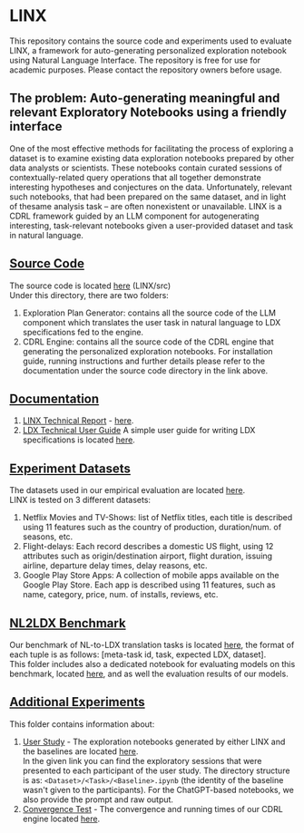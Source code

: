 # LINX
This repository contains the source code and experiments used to evaluate LINX, a framework for auto-generating personalized exploration notebook using Natural Language Interface. 
The repository is free for use for academic purposes. Please contact the repository owners before usage.

## The problem: Auto-generating meaningful and relevant Exploratory Notebooks using a friendly interface
One of the most effective methods for facilitating the process of exploring a dataset is to examine existing data exploration notebooks prepared by other data analysts or scientists. These notebooks contain curated sessions of contextually-related query operations that all together demonstrate interesting hypotheses and conjectures on the data. Unfortunately, relevant such notebooks, that had been prepared on the same dataset, and in light of thesame analysis task – are often nonexistent or unavailable. LINX is a CDRL framework guided by an LLM component for autogenerating interesting, task-relevant notebooks given a user-provided dataset and task in natural language.  

## [Source Code](src)
The source code is located [here](src) (LINX/src) <br/>
Under this directory, there are two folders:
1. Exploration Plan Generator: contains all the source code of the LLM component which translates the user task in natural language to LDX specifications fed to the engine.
2. CDRL Engine: contains all the source code of the CDRL engine that generating the personalized exploration notebooks.
For installation guide, running instructions and further details please refer to the 
documentation under the source code directory in the link above.

## [Documentation](documentation)
1. [LINX Technical Report](documentation/LINX_Full_Paper.pdf) -  [here](documentation/LINX_Full_Paper.pdf).
2. [LDX Technical User Guide](documentation/LDX_User_Guide.pdf)
A simple user guide for writing LDX specifications is located [here](documentation/LDX_User_Guide.pdf). <br/>

## [Experiment Datasets](datasets)
The datasets used in our empirical evaluation are located [here](datasets). <br/>
LINX is tested on 3 different datasets:
1. Netflix Movies and TV-Shows: list of Netflix titles, each title is described using 11 features such as the country of production, duration/num. of seasons, etc.
2. Flight-delays: Each record describes a domestic US flight, using 12 attributes such as origin/destination airport, flight duration, issuing airline, departure delay times, delay reasons, etc.
3. Google Play Store Apps: A collection of mobile apps available on the Google Play Store. Each app is described using 11 features, such as name, category, price, num. of installs, reviews, etc.

## [NL2LDX Benchmark](nl2ldx_benchmark)
Our benchmark of NL-to-LDX translation tasks is located [here](<nl2ldx_benchmark/NL2LDX-benchmark.json>), the format of each tuple is as follows: [meta-task id, task, expected LDX, dataset]. <br/>
This folder includes also a dedicated notebook for evaluating models on this benchmark, located [here](<nl2ldx_benchmark/evaulation/evaluation_notebook.ipynb>), 
and as well the evaluation results of our models.

## [Additional Experiments](additional_experiments)
This folder contains information about:
1. [User Study](additional_experiments/user_study) - The exploration notebooks generated by either LINX and the baselines are located [here](additional_experiments/user_study). <br/>
In the given link you can find the exploratory sessions that were presented to each participant of the user study.
The directory structure is as: `<Dataset>/<Task>/<Baseline>.ipynb` (the identity of the baseline wasn't given to the participants).
For the ChatGPT-based notebooks, we also provide the prompt and raw output. 
2. [Convergence Test](additional_experiments/convergence) - The convergence and running times of our CDRL engine located [here](additional_experiments/convergence).


